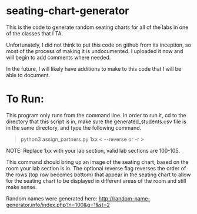 # seating-chart-generator
This is the code to generate random seating charts for all of the labs in one of the classes that I TA.

Unfortunately, I did not think to put this code on github from its inception, so most of the process
of making it is undocumented. I uploaded it now and will begin to add comments where needed.

In the future, I will likely have additions to make to this code that I will be able to document.

# To Run:
This program only runs from the command line. In order to run it, cd to the directory
that this script is in, make sure the generated_students.csv file is in the same directory,
and type the following command.

> python3 assign_partners.py 1xx < --reverse or -r >

NOTE: Replace 1xx with your lab section, valid lab sections are 100-105. 

This command should bring up an image of the seating chart, based on the room your lab section
is in. The optional reverse flag reverses the order of the rows (top row becomes bottom) that appear in the seating chart to allow for the 
seating chart to be displayed in different areas of the room and still make sense.

Random names were generated here: http://random-name-generator.info/index.php?n=100&g=1&st=2
